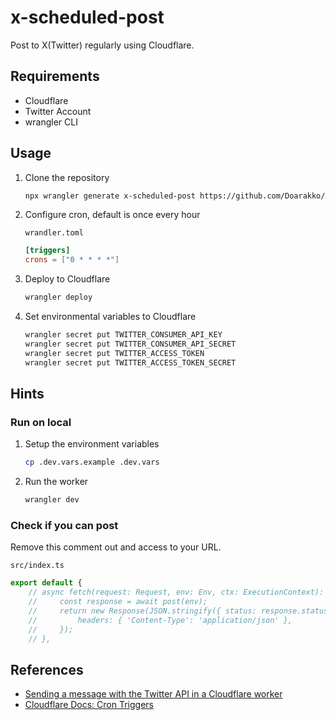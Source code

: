 # x-scheduled-post

Post to X(Twitter) regularly using Cloudflare.

## Requirements

- Cloudflare
- Twitter Account
- wrangler CLI

## Usage

1. Clone the repository

   ```bash
   npx wrangler generate x-scheduled-post https://github.com/Doarakko/x-scheduled-post
   ```

1. Configure cron, default is once every hour

   `wrandler.toml`

   ```toml
   [triggers]
   crons = ["0 * * * *"]
   ```

1. Deploy to Cloudflare

   ```bash
   wrangler deploy
   ```

1. Set environmental variables to Cloudflare

   ```bash
   wrangler secret put TWITTER_CONSUMER_API_KEY
   wrangler secret put TWITTER_CONSUMER_API_SECRET
   wrangler secret put TWITTER_ACCESS_TOKEN
   wrangler secret put TWITTER_ACCESS_TOKEN_SECRET
   ```

## Hints

### Run on local

1. Setup the environment variables

   ```bash
   cp .dev.vars.example .dev.vars
   ```

1. Run the worker

   ```bash
   wrangler dev
   ```

### Check if you can post

Remove this comment out and access to your URL.

`src/index.ts`

```typescript
export default {
    // async fetch(request: Request, env: Env, ctx: ExecutionContext): Promise<Response> {
    //     const response = await post(env);
    //     return new Response(JSON.stringify({ status: response.status, message: response.statusText }), {
    //         headers: { 'Content-Type': 'application/json' },
    //     });
    // },

```

## References

- [Sending a message with the Twitter API in a Cloudflare worker](https://www.leopradel.com/blog/use-twitter-api-clouflare-worker)
- [Cloudflare Docs: Cron Triggers](https://developers.cloudflare.com/workers/configuration/cron-triggers/)
